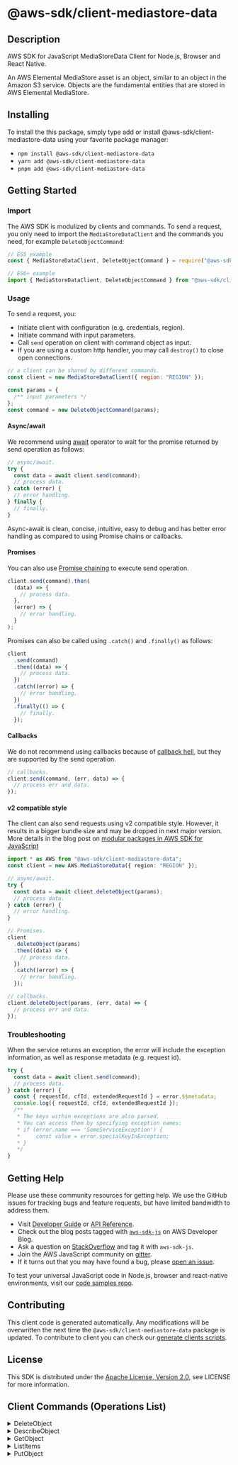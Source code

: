 <!-- generated file, do not edit directly -->

# @aws-sdk/client-mediastore-data

## Description

AWS SDK for JavaScript MediaStoreData Client for Node.js, Browser and React Native.

<p>An AWS Elemental MediaStore asset is an object, similar to an object in the Amazon S3
service. Objects are the fundamental entities that are stored in AWS Elemental
MediaStore.</p>

## Installing

To install the this package, simply type add or install @aws-sdk/client-mediastore-data
using your favorite package manager:

- `npm install @aws-sdk/client-mediastore-data`
- `yarn add @aws-sdk/client-mediastore-data`
- `pnpm add @aws-sdk/client-mediastore-data`

## Getting Started

### Import

The AWS SDK is modulized by clients and commands.
To send a request, you only need to import the `MediaStoreDataClient` and
the commands you need, for example `DeleteObjectCommand`:

```js
// ES5 example
const { MediaStoreDataClient, DeleteObjectCommand } = require("@aws-sdk/client-mediastore-data");
```

```ts
// ES6+ example
import { MediaStoreDataClient, DeleteObjectCommand } from "@aws-sdk/client-mediastore-data";
```

### Usage

To send a request, you:

- Initiate client with configuration (e.g. credentials, region).
- Initiate command with input parameters.
- Call `send` operation on client with command object as input.
- If you are using a custom http handler, you may call `destroy()` to close open connections.

```js
// a client can be shared by different commands.
const client = new MediaStoreDataClient({ region: "REGION" });

const params = {
  /** input parameters */
};
const command = new DeleteObjectCommand(params);
```

#### Async/await

We recommend using [await](https://developer.mozilla.org/en-US/docs/Web/JavaScript/Reference/Operators/await)
operator to wait for the promise returned by send operation as follows:

```js
// async/await.
try {
  const data = await client.send(command);
  // process data.
} catch (error) {
  // error handling.
} finally {
  // finally.
}
```

Async-await is clean, concise, intuitive, easy to debug and has better error handling
as compared to using Promise chains or callbacks.

#### Promises

You can also use [Promise chaining](https://developer.mozilla.org/en-US/docs/Web/JavaScript/Guide/Using_promises#chaining)
to execute send operation.

```js
client.send(command).then(
  (data) => {
    // process data.
  },
  (error) => {
    // error handling.
  }
);
```

Promises can also be called using `.catch()` and `.finally()` as follows:

```js
client
  .send(command)
  .then((data) => {
    // process data.
  })
  .catch((error) => {
    // error handling.
  })
  .finally(() => {
    // finally.
  });
```

#### Callbacks

We do not recommend using callbacks because of [callback hell](http://callbackhell.com/),
but they are supported by the send operation.

```js
// callbacks.
client.send(command, (err, data) => {
  // process err and data.
});
```

#### v2 compatible style

The client can also send requests using v2 compatible style.
However, it results in a bigger bundle size and may be dropped in next major version. More details in the blog post
on [modular packages in AWS SDK for JavaScript](https://aws.amazon.com/blogs/developer/modular-packages-in-aws-sdk-for-javascript/)

```ts
import * as AWS from "@aws-sdk/client-mediastore-data";
const client = new AWS.MediaStoreData({ region: "REGION" });

// async/await.
try {
  const data = await client.deleteObject(params);
  // process data.
} catch (error) {
  // error handling.
}

// Promises.
client
  .deleteObject(params)
  .then((data) => {
    // process data.
  })
  .catch((error) => {
    // error handling.
  });

// callbacks.
client.deleteObject(params, (err, data) => {
  // process err and data.
});
```

### Troubleshooting

When the service returns an exception, the error will include the exception information,
as well as response metadata (e.g. request id).

```js
try {
  const data = await client.send(command);
  // process data.
} catch (error) {
  const { requestId, cfId, extendedRequestId } = error.$$metadata;
  console.log({ requestId, cfId, extendedRequestId });
  /**
   * The keys within exceptions are also parsed.
   * You can access them by specifying exception names:
   * if (error.name === 'SomeServiceException') {
   *     const value = error.specialKeyInException;
   * }
   */
}
```

## Getting Help

Please use these community resources for getting help.
We use the GitHub issues for tracking bugs and feature requests, but have limited bandwidth to address them.

- Visit [Developer Guide](https://docs.aws.amazon.com/sdk-for-javascript/v3/developer-guide/welcome.html)
  or [API Reference](https://docs.aws.amazon.com/AWSJavaScriptSDK/v3/latest/index.html).
- Check out the blog posts tagged with [`aws-sdk-js`](https://aws.amazon.com/blogs/developer/tag/aws-sdk-js/)
  on AWS Developer Blog.
- Ask a question on [StackOverflow](https://stackoverflow.com/questions/tagged/aws-sdk-js) and tag it with `aws-sdk-js`.
- Join the AWS JavaScript community on [gitter](https://gitter.im/aws/aws-sdk-js-v3).
- If it turns out that you may have found a bug, please [open an issue](https://github.com/aws/aws-sdk-js-v3/issues/new/choose).

To test your universal JavaScript code in Node.js, browser and react-native environments,
visit our [code samples repo](https://github.com/aws-samples/aws-sdk-js-tests).

## Contributing

This client code is generated automatically. Any modifications will be overwritten the next time the `@aws-sdk/client-mediastore-data` package is updated.
To contribute to client you can check our [generate clients scripts](https://github.com/aws/aws-sdk-js-v3/tree/main/scripts/generate-clients).

## License

This SDK is distributed under the
[Apache License, Version 2.0](http://www.apache.org/licenses/LICENSE-2.0),
see LICENSE for more information.

## Client Commands (Operations List)

<details>
<summary>
DeleteObject
</summary>

[Command API Reference](https://docs.aws.amazon.com/AWSJavaScriptSDK/v3/latest/clients/client-mediastore-data/classes/deleteobjectcommand.html) / [Input](https://docs.aws.amazon.com/AWSJavaScriptSDK/v3/latest/clients/client-mediastore-data/interfaces/deleteobjectcommandinput.html) / [Output](https://docs.aws.amazon.com/AWSJavaScriptSDK/v3/latest/clients/client-mediastore-data/interfaces/deleteobjectcommandoutput.html)

</details>
<details>
<summary>
DescribeObject
</summary>

[Command API Reference](https://docs.aws.amazon.com/AWSJavaScriptSDK/v3/latest/clients/client-mediastore-data/classes/describeobjectcommand.html) / [Input](https://docs.aws.amazon.com/AWSJavaScriptSDK/v3/latest/clients/client-mediastore-data/interfaces/describeobjectcommandinput.html) / [Output](https://docs.aws.amazon.com/AWSJavaScriptSDK/v3/latest/clients/client-mediastore-data/interfaces/describeobjectcommandoutput.html)

</details>
<details>
<summary>
GetObject
</summary>

[Command API Reference](https://docs.aws.amazon.com/AWSJavaScriptSDK/v3/latest/clients/client-mediastore-data/classes/getobjectcommand.html) / [Input](https://docs.aws.amazon.com/AWSJavaScriptSDK/v3/latest/clients/client-mediastore-data/interfaces/getobjectcommandinput.html) / [Output](https://docs.aws.amazon.com/AWSJavaScriptSDK/v3/latest/clients/client-mediastore-data/interfaces/getobjectcommandoutput.html)

</details>
<details>
<summary>
ListItems
</summary>

[Command API Reference](https://docs.aws.amazon.com/AWSJavaScriptSDK/v3/latest/clients/client-mediastore-data/classes/listitemscommand.html) / [Input](https://docs.aws.amazon.com/AWSJavaScriptSDK/v3/latest/clients/client-mediastore-data/interfaces/listitemscommandinput.html) / [Output](https://docs.aws.amazon.com/AWSJavaScriptSDK/v3/latest/clients/client-mediastore-data/interfaces/listitemscommandoutput.html)

</details>
<details>
<summary>
PutObject
</summary>

[Command API Reference](https://docs.aws.amazon.com/AWSJavaScriptSDK/v3/latest/clients/client-mediastore-data/classes/putobjectcommand.html) / [Input](https://docs.aws.amazon.com/AWSJavaScriptSDK/v3/latest/clients/client-mediastore-data/interfaces/putobjectcommandinput.html) / [Output](https://docs.aws.amazon.com/AWSJavaScriptSDK/v3/latest/clients/client-mediastore-data/interfaces/putobjectcommandoutput.html)

</details>
